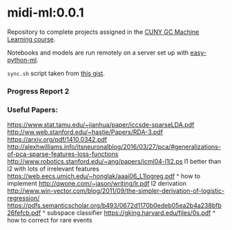 # midi-ml:0.0.1

Repository to complete projects assigned in the [CUNY GC Machine Learning course](http://haralick.org/ML/lecture_slides.shtml).

Notebooks and models are run remotely on a server set up with [easy-python-ml](https://github.com/flylo/easy-python-ml).

`sync.sh` script taken from [this gist](https://gist.github.com/flylo/effe612342a1e03beb449a62fc09cb5b).


### Progress Report 2



### Useful Papers:
https://www.stat.tamu.edu/~jianhua/paper/iccsde-sparseLDA.pdf
http://ww.web.stanford.edu/~hastie/Papers/RDA-3.pdf
https://arxiv.org/pdf/1410.0342.pdf
http://alexhwilliams.info/itsneuronalblog/2016/03/27/pca/#generalizations-of-pca-sparse-features-loss-functions
http://www.robotics.stanford.edu/~ang/papers/icml04-l1l2.ps
  l1 better than l2 with lots of irrelevant features
  https://web.eecs.umich.edu/~honglak/aaai06_L1logreg.pdf
  ^ how to implement
http://qwone.com/~jason/writing/lr.pdf
    l2 derivation
http://www.win-vector.com/blog/2011/09/the-simpler-derivation-of-logistic-regression/
https://pdfs.semanticscholar.org/b493/0672d1170b0edeb05ea2b4a238bfb26fefcb.pdf
    ^ subspace classifier
https://gking.harvard.edu/files/0s.pdf
    ^ how to correct for rare events
